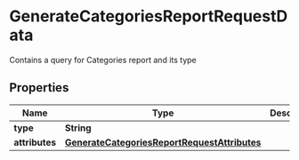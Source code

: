 

# GenerateCategoriesReportRequestData

Contains a query for Categories report and its type

## Properties

| Name | Type | Description | Notes |
|------------ | ------------- | ------------- | -------------|
|**type** | **String** |  |  |
|**attributes** | [**GenerateCategoriesReportRequestAttributes**](GenerateCategoriesReportRequestAttributes.md) |  |  |



